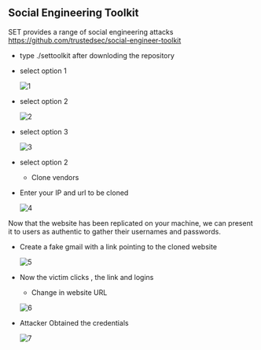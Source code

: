 ## Social Engineering Toolkit

SET provides a range of social engineering attacks https://github.com/trustedsec/social-engineer-toolkit

+ type ./settoolkit after downloding the repository
+ select option 1

  ![1](https://github.com/Kr1shna02/Hack_Flow/assets/117007783/90e26170-7df8-4154-af95-62d1c7badf4f)

+ select option 2
  
  ![2](https://github.com/Kr1shna02/Hack_Flow/assets/117007783/0b39b957-219d-45e5-8690-a19faf2c3737)

+ select option 3

  ![3](https://github.com/Kr1shna02/Hack_Flow/assets/117007783/436e8217-0d0a-4fd4-b136-30d05b9ab937)

+ select option 2

  + Clone vendors

+ Enter your IP and url to be cloned

  ![4](https://github.com/Kr1shna02/Hack_Flow/assets/117007783/6ee06154-888c-4e3d-9ca6-79caca11316c)



Now that the website has been replicated on your machine, we can present it to users as authentic to gather their usernames and passwords.
+ Create a fake gmail with a link pointing to the cloned website

  ![5](https://github.com/Kr1shna02/Hack_Flow/assets/117007783/c7b68daa-f174-435d-83ad-2c473c416f44)

+ Now the victim clicks , the link and logins
  + Change in website URL
  
  ![6](https://github.com/Kr1shna02/Hack_Flow/assets/117007783/9b68960f-ca32-4d59-9b40-bc5955f92fcb)

+ Attacker Obtained the credentials

  ![7](https://github.com/Kr1shna02/Hack_Flow/assets/117007783/ad8f4e73-9caf-4470-9cc3-0f149e5ad21f)
